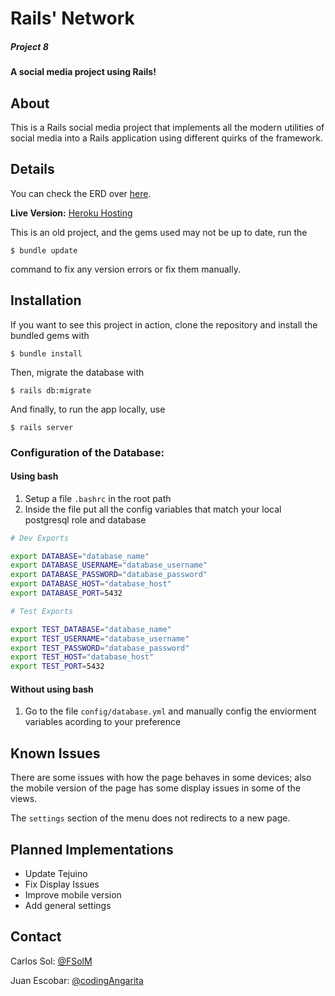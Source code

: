 # Rails' Network

##### Project 8

#### A social media project using Rails!

## About

This is a Rails social media project that implements all the modern utilities of social media into a Rails application using different quirks of the framework.

## Details

You can check the ERD over [here](/docs/ERD.md).

**Live Version:** [Heroku Hosting](https://ca-fs-application.herokuapp.com)

This is an old project, and the gems used may not be up to date, run the

```
$ bundle update
```

command to fix any version errors or fix them manually.

## Installation

If you want to see this project in action, clone the repository and install the bundled gems with

```
$ bundle install
```

Then, migrate the database with

```
$ rails db:migrate
```

And finally, to run the app locally, use

```
$ rails server
```

### Configuration of the Database:

#### Using bash

1. Setup a file `.bashrc` in the root path
2. Inside the file put all the config variables that match your local postgresql role and database

```bash 
# Dev Exports

export DATABASE="database_name"
export DATABASE_USERNAME="database_username"
export DATABASE_PASSWORD="database_password"
export DATABASE_HOST="database_host"
export DATABASE_PORT=5432

# Test Exports

export TEST_DATABASE="database_name"
export TEST_USERNAME="database_username"
export TEST_PASSWORD="database_password"
export TEST_HOST="database_host"
export TEST_PORT=5432
```

#### Without using bash

1. Go to the file `config/database.yml` and manually config the enviorment variables acording to your preference

## Known Issues

There are some issues with how the page behaves in some devices; also the mobile version of the page has some display issues in some of the views.

The `settings` section of the menu does not redirects to a new page.

## Planned Implementations

- Update Tejuino
- Fix Display Issues
- Improve mobile version
- Add general settings

## Contact

Carlos Sol: [@FSolM](https://github.com/FSolM)

Juan Escobar: [@codingAngarita](https://github.com/codingAngarita)
